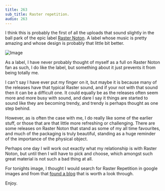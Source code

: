 ```yaml
---
title: 263
sub_title: Raster repetition.
audio: 263
---
```

I think this is probably the first of all the uploads that sound slightly in the ball park of the epic label <a href="http://www.raster-noton.net/" title="Raster Noton" target="_blank">Raster Noton</a>. A label whose music is pretty amazing and whose design is probably that little bit better. 

![Image](/assets/img/Snd-363.png) 

As a label, I have never probably thought of myself as a full on Raster Noton fan as such, I do like the label, but something about it just prevents it from being totally me.

I can't say I have ever put my finger on it, but maybe it is because many of the releases have that typical Raster sound, and if your not with that sound then it can be a difficult one. It could equally be as the releases often seem more and more busy with sound, and dare I say it things are started to sound like they are becoming trendy, and trendy is perhaps thought as one step behind.

However, as is often the case with me, I do really like some of the earlier stuff, or those that are that little more refreshing or challenging. There are some releases on Raster Noton that stand as some of my all time favourites, and much of the packaging is truly beautiful, standing as a huge reminder of the importance of the physical object.

Perhaps one day I will work out exactly what my relationship is with Raster Noton, but until then I will have to pick and choose, which amongst such great material is not such a bad thing at all.

For tonights image, I thought I would search for Raster Repetition in google images and from that <a href="http://blog.h34dup.com/?p=1770" title="found a blog" target="_blank">found a blog</a> that is worth a look through.

Enjoy.